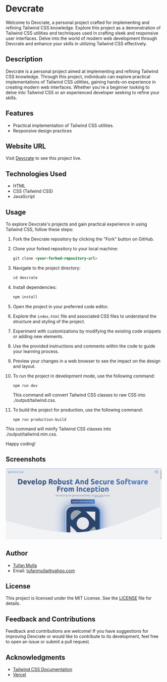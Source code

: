 # Devcrate

Welcome to Devcrate, a personal project crafted for implementing and refining Tailwind CSS knowledge. Explore this project as a demonstration of Tailwind CSS utilities and techniques used in crafting sleek and responsive user interfaces. Delve into the world of modern web development through Devcrate and enhance your skills in utilizing Tailwind CSS effectively.

## Description

Devcrate is a personal project aimed at implementing and refining Tailwind CSS knowledge. Through this project, individuals can explore practical implementations of Tailwind CSS utilities, gaining hands-on experience in creating modern web interfaces. Whether you're a beginner looking to delve into Tailwind CSS or an experienced developer seeking to refine your skills.

## Features

- Practical implementation of Tailwind CSS utilities.
- Responsive design practices

## Website URL

Visit [Devcrate](https://devcrate.vercel.app) to see this project live.

## Technologies Used

- HTML
- CSS (Tailwind CSS)
- JavaScript

## Usage

To explore Devcrate's projects and gain practical experience in using Tailwind CSS, follow these steps:

1. Fork the Devcrate repository by clicking the "Fork" button on GitHub.

2. Clone your forked repository to your local machine:

   ```markdown
   git clone <your-forked-repository-url>
   ```

3. Navigate to the project directory:

   ```markdown
   cd devcrate
   ```

4. Install dependencies:

   ```markdown
   npm install
   ```

5. Open the project in your preferred code editor.

6. Explore the `index.html` file and associated CSS files to understand the structure and styling of the project.

7. Experiment with customizations by modifying the existing code snippets or adding new elements.

8. Use the provided instructions and comments within the code to guide your learning process.

9. Preview your changes in a web browser to see the impact on the design and layout.

10. To run the project in development mode, use the following command:

    ```markdwon
    npm run dev
    ```

    This command will convert Tailwind CSS classes to raw CSS into ./output/tailwind.css.

11. To build the project for production, use the following command:

    ```markdwon
    npm run production-build
    ```

This command will minify Tailwind CSS classes into ./output/tailwind.min.css.

Happy coding!

## Screenshots

![Screenshot](./assets/images/screenshot/devcrate.png)

## Author

- [Tufan Mulla](https://www.tufanmulla.com)
- Email: tufanmulla@yahoo.com

## License

This project is licensed under the MIT License. See the [LICENSE](LICENSE) file for details.

## Feedback and Contributions

Feedback and contributions are welcome! If you have suggestions for improving Devcrate or would like to contribute to its development, feel free to open an issue or submit a pull request.

## Acknowledgments

- [Tailwind CSS Documentation](https://tailwindcss.com/docs)
- [Vercel](https://vercel.com/)
